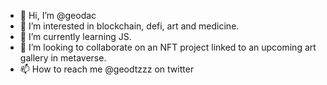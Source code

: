 - 👋 Hi, I’m @geodac
- 👀 I’m interested in blockchain, defi, art and medicine.
- 🌱 I’m currently learning JS.
- 💞️ I’m looking to collaborate on an NFT project linked to an upcoming art gallery in metaverse.
- 📫 How to reach me @geodtzzz on twitter

<!---
geodac/geodac is a ✨ special ✨ repository because its `README.md` (this file) appears on your GitHub profile.
You can click the Preview link to take a look at your changes.
--->
